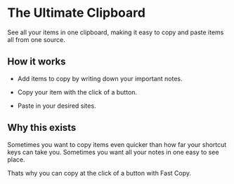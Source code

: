# The Ultimate Clipboard

See all your items in one clipboard, making it easy to copy and paste items all from one source.

## How it works

* Add items to copy by writing down your important notes.

* Copy your item with the click of a button.

* Paste in your desired sites.

## Why this exists

Sometimes you want to copy items even quicker than how far your shortcut keys can take you. Sometimes you want all your notes in one easy to see place.

Thats why you can copy at the click of a button with Fast Copy.